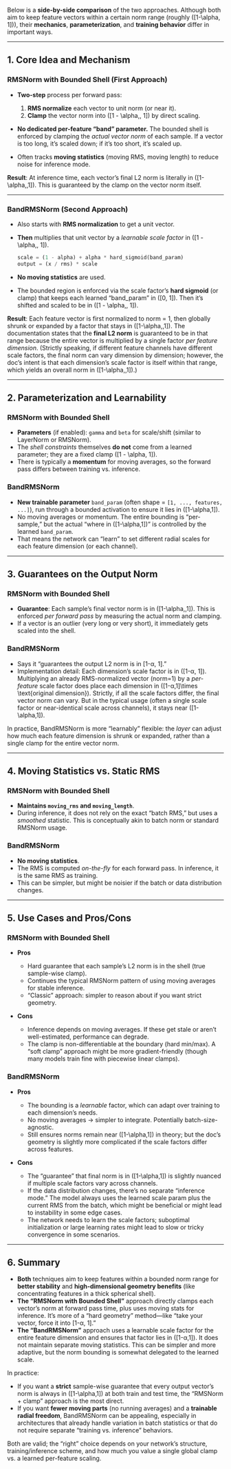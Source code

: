 Below is a **side-by-side comparison** of the two approaches. Although both aim to keep feature vectors within a certain norm range (roughly \([1-\alpha, 1]\)), their **mechanics**, **parameterization**, and **training behavior** differ in important ways.

---

## 1. Core Idea and Mechanism

### RMSNorm with Bounded Shell (First Approach)
- **Two-step** process per forward pass:
  1. **RMS normalize** each vector to unit norm (or near it).
  2. **Clamp** the vector norm into \([1 - \alpha,\, 1]\) by direct scaling.

- **No dedicated per-feature “band” parameter.** The bounded shell is enforced by clamping the *actual vector norm* of each sample. If a vector is too long, it’s scaled down; if it’s too short, it’s scaled up.  

- Often tracks **moving statistics** (moving RMS, moving length) to reduce noise for inference mode.

**Result**: At inference time, each vector’s final L2 norm is literally in \([1-\alpha,\,1]\). This is guaranteed by the clamp on the vector norm itself.

---

### BandRMSNorm (Second Approach)
- Also starts with **RMS normalization** to get a unit vector.
- **Then** multiplies that unit vector by a *learnable scale factor* in \([1 - \alpha,\, 1]\).  

  ```python
  scale = (1 - alpha) + alpha * hard_sigmoid(band_param)
  output = (x / rms) * scale
  ```
- **No moving statistics** are used.  
- The bounded region is enforced via the scale factor’s **hard sigmoid** (or clamp) that keeps each learned “band_param” in \([0, 1]\). Then it’s shifted and scaled to be in \([1 - \alpha,\, 1]\).

**Result**: Each feature vector is first normalized to norm = 1, then globally shrunk or expanded by a factor that stays in \([1-\alpha,\,1]\). The documentation states that the **final L2 norm** is guaranteed to be in that range because the entire vector is multiplied by a single factor *per feature dimension*. (Strictly speaking, if different feature channels have different scale factors, the final norm can vary dimension by dimension; however, the doc’s intent is that each dimension’s scale factor is itself within that range, which yields an overall norm in \([1-\alpha,\,1]\).)

---

## 2. Parameterization and Learnability

### RMSNorm with Bounded Shell
- **Parameters** (if enabled): `gamma` and `beta` for scale/shift (similar to LayerNorm or RMSNorm).  
- The *shell constraints* themselves **do not** come from a learned parameter; they are a fixed clamp \([1 - \alpha, 1]\).  
- There is typically a **momentum** for moving averages, so the forward pass differs between training vs. inference.

### BandRMSNorm
- **New trainable parameter** `band_param` (often shape = `[1, ..., features, ...]`), run through a bounded activation to ensure it lies in \([1-\alpha,1]\).  
- No moving averages or momentum. The entire bounding is “per-sample,” but the actual “where in \([1-\alpha,1]\)” is controlled by the learned `band_param`.  
- That means the network can “learn” to set different radial scales for each feature dimension (or each channel).  

---

## 3. Guarantees on the Output Norm

### RMSNorm with Bounded Shell
- **Guarantee**: Each sample’s final vector norm is in \([1-\alpha,\,1]\). This is enforced *per forward pass* by measuring the actual norm and clamping.  
- If a vector is an outlier (very long or very short), it immediately gets scaled into the shell.

### BandRMSNorm
- Says it “guarantees the output L2 norm is in [1-α, 1].”  
- Implementation detail: Each dimension’s scale factor is in \([1-α, 1]\). Multiplying an already RMS-normalized vector (norm=1) by a *per-feature* scale factor does place each dimension in \([1-α,1]\times \text{original dimension}\). Strictly, if all the scale factors differ, the final vector norm can vary. But in the typical usage (often a single scale factor or near-identical scale across channels), it stays near \([1-\alpha,1]\).  

In practice, BandRMSNorm is more “learnably” flexible: the *layer* can adjust how much each feature dimension is shrunk or expanded, rather than a single clamp for the entire vector norm.

---

## 4. Moving Statistics vs. Static RMS

### RMSNorm with Bounded Shell
- **Maintains `moving_rms` and `moving_length`**.  
- During inference, it does not rely on the exact “batch RMS,” but uses a *smoothed* statistic. This is conceptually akin to batch norm or standard RMSNorm usage.

### BandRMSNorm
- **No moving statistics**.  
- The RMS is computed *on-the-fly* for each forward pass. In inference, it is the same RMS as training.  
- This can be simpler, but might be noisier if the batch or data distribution changes.

---

## 5. Use Cases and Pros/Cons

### RMSNorm with Bounded Shell
- **Pros**  
  - Hard guarantee that each sample’s L2 norm is in the shell (true sample-wise clamp).  
  - Continues the typical RMSNorm pattern of using moving averages for stable inference.  
  - “Classic” approach: simpler to reason about if you want strict geometry.

- **Cons**  
  - Inference depends on moving averages. If these get stale or aren’t well-estimated, performance can degrade.  
  - The clamp is non-differentiable at the boundary (hard min/max). A “soft clamp” approach might be more gradient-friendly (though many models train fine with piecewise linear clamps).

### BandRMSNorm
- **Pros**  
  - The bounding is a *learnable* factor, which can adapt over training to each dimension’s needs.  
  - No moving averages → simpler to integrate. Potentially batch-size-agnostic.  
  - Still ensures norms remain near \([1-\alpha,1]\) in theory; but the doc’s geometry is slightly more complicated if the scale factors differ across features.

- **Cons**  
  - The “guarantee” that final norm is in \([1-\alpha,1]\) is slightly nuanced if multiple scale factors vary across channels.  
  - If the data distribution changes, there’s no separate “inference mode.” The model always uses the learned scale param plus the current RMS from the batch, which might be beneficial or might lead to instability in some edge cases.  
  - The network needs to learn the scale factors; suboptimal initialization or large learning rates might lead to slow or tricky convergence in some scenarios.  

---

## 6. Summary

- **Both** techniques aim to keep features within a bounded norm range for **better stability** and **high-dimensional geometry benefits** (like concentrating features in a thick spherical shell).  
- **The “RMSNorm with Bounded Shell”** approach directly clamps each vector’s norm at forward pass time, plus uses moving stats for inference. It’s more of a “hard geometry” method—like “take your vector, force it into [1-α, 1].”  
- **The “BandRMSNorm”** approach uses a learnable scale factor for the entire feature dimension and ensures that factor lies in \([1-α,1]\). It does not maintain separate moving statistics. This can be simpler and more adaptive, but the norm bounding is somewhat delegated to the learned scale.  

In practice:
- If you want a **strict** sample-wise guarantee that every output vector’s norm is always in \([1-\alpha,1]\) at both train and test time, the “RMSNorm + clamp” approach is the most direct.  
- If you want **fewer moving parts** (no running averages) and a **trainable radial freedom**, BandRMSNorm can be appealing, especially in architectures that already handle variation in batch statistics or that do not require separate “training vs. inference” behaviors.  

Both are valid; the “right” choice depends on your network’s structure, training/inference scheme, and how much you value a single global clamp vs. a learned per-feature scaling.
